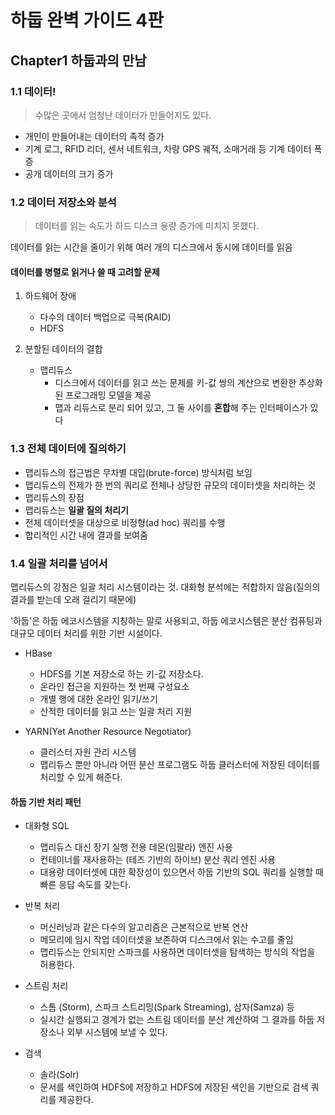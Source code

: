 # 하둡 완벽 가이드 4판

## Chapter1 하둡과의 만남

### 1.1 데이터!

> 수많은 곳에서 엄청난 데이터가 만들어지도 있다.

- 개인이 만들어내는 데이터의 족적 증가
- 기계 로그, RFID 리더, 센서 네트워크, 차량 GPS 궤적, 소매거래 등 기계 데이터 폭증
- 공개 데이터의 크기 증가

### 1.2 데이터 저장소와 분석

> 데이터를 읽는 속도가 하드 디스크 용량 증가에 미치지 못했다.

데이터를 읽는 시간을 줄이기 위해 여러 개의 디스크에서 동시에 데이터를 읽음

#### 데이터를 병렬로 읽거나 쓸 때 고려할 문제

1. 하드웨어 장애
   
   - 다수의 데이터 백업으로 극복(RAID)
   - HDFS

2. 분할된 데이터의 결합
   
   - 맵리듀스
     - 디스크에서 데이터를 읽고 쓰는 문제를 키-값 쌍의 계산으로 변환한 추상화된 프로그래밍 모델을 제공
     - 맵과 리듀스로 분리 되어 있고, 그 둘 사이를 **혼합**해 주는 인터페이스가 있다

### 1.3 전체 데이터에 질의하기
- 맵리듀스의 접근법은 무차별 대입(brute-force) 방식처럼 보임
- 맵리듀스의 전제가 한 번의 쿼리로 전체나 상당한 규모의 데이터셋을 처리하는 것
- 맵리듀스의 장점
- 맵리듀스는 **일괄 질의 처리기**
- 전체 데이터셋을 대상으로 비정형(ad hoc) 쿼리를 수행
- 합리적인 시간 내에 결과를 보여줌

### 1.4 일괄 처리를 넘어서
맵리듀스의 강점은 일괄 처리 시스템이라는 것. 대화형 분석에는 적합하지 않음(질의의 결과를 받는데 오래 걸리기 때문에)

'하둡'은 하둡 에코시스템을 지칭하는 말로 사용되고, 하둡 에코시스템은 분산 컴퓨팅과 대규모 데이터 처리를 위한 기반 시설이다.

- HBase
   - HDFS를 기본 저장소로 하는 키-값 저장소다.
   - 온라인 접근을 지원하는 첫 번째 구성요소
   - 개별 행에 대한 온라인 읽기/쓰기
   - 산적한 데이터를 읽고 쓰는 일괄 처리 지원

- YARN(Yet Another Resource Negotiator)
   - 클러스터 자원 관리 시스템
   - 맵리듀스 뿐만 아니라 어떤 분산 프로그램도 하둡 클러스터에 저장된 데이터를 처리할 수 있게 해준다.

#### 하둡 기반 처리 패턴
- 대화형 SQL
   - 맵리듀스 대신 장기 실행 전용 데몬(임팔라) 엔진 사용
   - 컨테이너를 재사용하는 (테즈 기반의 하이브) 분산 쿼리 엔진 사용
   - 대용량 데이터셋에 대한 확장성이 있으면서 하둡 기반의 SQL 쿼리를 실행할 때 빠른 응답 속도를 갖는다.

- 반복 처리
   - 머신러닝과 같은 다수의 알고리즘은 근본적으로 반복 연산
   - 메모리에 임시 작업 데이터셋을 보존하여 디스크에서 읽는 수고를 줄임
   - 맵리듀스는 안되지만 스파크를 사용하면 데이터셋을 탐색하는 방식의 작업을 허용한다.

- 스트림 처리
   - 스톰 (Storm), 스파크 스트리밍(Spark Streaming), 삼자(Samza) 등
   - 실시간 실행되고 경계가 없는 스트림 데이터를 분산 계산하여 그 결과를 하둡 저장소나 외부 시스템에 보낼 수 있다.

- 검색
   - 솔라(Solr)
   - 문서를 색인하여 HDFS에 저장하고 HDFS에 저장된 색인을 기반으로 검색 쿼리를 제공한다.
